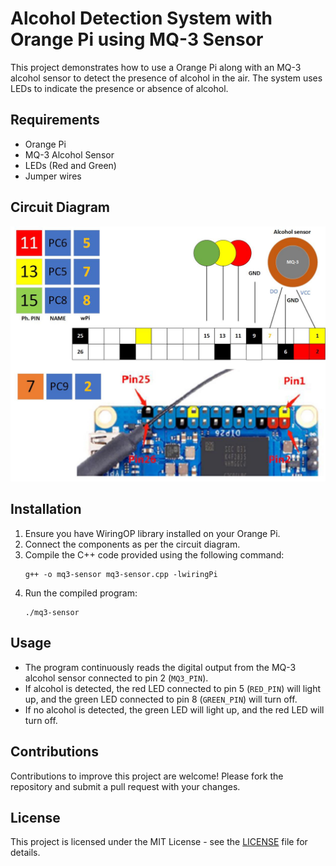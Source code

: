 # Alcohol Detection System with Orange Pi using MQ-3 Sensor

This project demonstrates how to use a Orange Pi along with an MQ-3 alcohol sensor to detect the presence of alcohol in the air. The system uses LEDs to indicate the presence or absence of alcohol.

## Requirements

- Orange Pi
- MQ-3 Alcohol Sensor
- LEDs (Red and Green)
- Jumper wires

## Circuit Diagram

![Circuit Diagram](PinOUT.jpg)

## Installation

1. Ensure you have WiringOP library installed on your Orange Pi.
2. Connect the components as per the circuit diagram.
3. Compile the C++ code provided using the following command:
    ```
    g++ -o mq3-sensor mq3-sensor.cpp -lwiringPi
    ```
4. Run the compiled program:
    ```
    ./mq3-sensor
    ```

## Usage

- The program continuously reads the digital output from the MQ-3 alcohol sensor connected to pin 2 (`MQ3_PIN`).
- If alcohol is detected, the red LED connected to pin 5 (`RED_PIN`) will light up, and the green LED connected to pin 8 (`GREEN_PIN`) will turn off.
- If no alcohol is detected, the green LED will light up, and the red LED will turn off.

## Contributions

Contributions to improve this project are welcome! Please fork the repository and submit a pull request with your changes.

## License

This project is licensed under the MIT License - see the [LICENSE](LICENSE) file for details.

